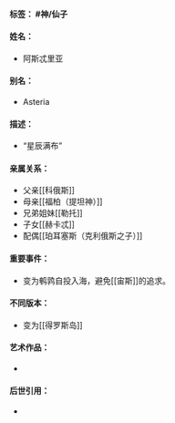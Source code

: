 #### 标签： #神/仙子
#### 姓名：
- 阿斯忒里亚
#### 别名：
- Asteria
#### 描述：
- “星辰满布”
#### 亲属关系：
- 父亲[[科俄斯]]
- 母亲[[福柏（提坦神）]]
- 兄弟姐妹[[勒托]]
- 子女[[赫卡忒]]
- 配偶[[珀耳塞斯（克利俄斯之子）]]
#### 重要事件：
- 变为鹌鹑自投入海，避免[[宙斯]]的追求。
#### 不同版本：
- 变为[[得罗斯岛]]
#### 艺术作品：
- 
#### 后世引用：
- 